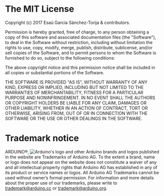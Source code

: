 # The MIT License
Copyright (c) 2017 Esaú García Sánchez-Torija & contributors.

Permission is hereby granted, free of charge, to any person obtaining a copy
of this software and associated documentation files (the "Software"), to deal
in the Software without restriction, including without limitation the rights
to use, copy, modify, merge, publish, distribute, sublicense, and/or sell
copies of the Software, and to permit persons to whom the Software is
furnished to do so, subject to the following conditions:

The above copyright notice and this permission notice shall be included in
all copies or substantial portions of the Software.

THE SOFTWARE IS PROVIDED "AS IS", WITHOUT WARRANTY OF ANY KIND, EXPRESS OR
IMPLIED, INCLUDING BUT NOT LIMITED TO THE WARRANTIES OF MERCHANTABILITY,
FITNESS FOR A PARTICULAR PURPOSE AND NONINFRINGEMENT. IN NO EVENT SHALL THE
AUTHORS OR COPYRIGHT HOLDERS BE LIABLE FOR ANY CLAIM, DAMAGES OR OTHER
LIABILITY, WHETHER IN AN ACTION OF CONTRACT, TORT OR OTHERWISE, ARISING FROM,
OUT OF OR IN CONNECTION WITH THE SOFTWARE OR THE USE OR OTHER DEALINGS IN
THE SOFTWARE.

# Trademark notice
ARDUINO®, ![Arduino's logo][logo] and other Arduino brands and logos published in the website are Trademarks of Arduino AG. To the extent a brand, name or logo does not appear on the website does not constitute a waiver of any and all intellectual property rights that Arduino AG has established in any of its product or service names or logos. All Arduino AG Trademarks cannot be used without owner’s formal permission. For information and more details about the proper use of our trademarks, please write to [trademark@arduino.cc][mail1] or [trademark@arduino.org][mail2].

[logo]: https://www.arduino.cc/en/uploads/Trademark/ARDUINO_logo.jpg
[mail1]: mailto:trademark@arduino.cc?subject=Information+and+details+about+Arduino+Trademark
[mail2]: mailto:trademark@arduino.org?subject=Information+and+details+about+Arduino+Trademark